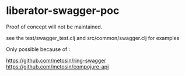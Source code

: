 # liberator-swagger-poc
Proof of concept will not be maintained.

see the test/swagger_test.clj and src/common/swagger.clj for examples

Only possible because of :

https://github.com/metosin/ring-swagger
https://github.com/metosin/compojure-api
